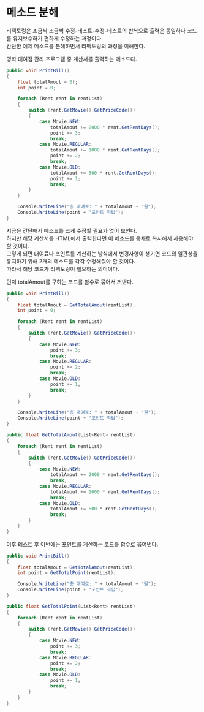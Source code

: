 # 메소드 분해
리팩토링은 조금씩 조금씩 수정-테스트-수정-테스트의 반복으로 출력은 동일하나 코드를 유지보수하기 편하게 수정하는 과정이다.  
간단한 예제 메소드를 분해하면서 리팩토링의 과정을 이해한다.

영화 대여점 관리 프로그램 중 계산서를 출력하는 메소드다.
``` C#
public void PrintBill()
{
    float totalAmout = 0f;
    int point = 0;

    foreach (Rent rent in rentList)
    {
        switch (rent.GetMovie().GetPriceCode())
        {
            case Movie.NEW:
                totalAmout += 2000 * rent.GetRentDays();
                point += 3;
                break;
            case Movie.REGULAR:
                totalAmout += 1000 * rent.GetRentDays();
                point += 2;
                break;
            case Movie.OLD:
                totalAmout += 500 * rent.GetRentDays();
                point += 1;
                break;
        }
    }

    Console.WriteLine("총 대여료: " + totalAmout + "원");
    Console.WriteLine(point + "포인트 적립");
}
```

지금은 간단해서 메소드를 크게 수정할 필요가 없어 보인다.  
하지만 해당 계산서를 HTML에서 출력한다면 이 메소드를 통채로 복사해서 사용해야 할 것이다.  
그렇게 되면 대여료나 포인트를 계산하는 방식에서 변경사항이 생기면 코드의 일관성을 유지하기 위해 2개의 메소드를 각각 수정해줘야 할 것이다.  
따라서 해당 코드가 리팩토링이 필요하는 의미이다.  

먼저 totalAmout를 구하는 코드를 함수로 묶어서 꺼낸다.
``` C#
public void PrintBill()
{
    float totalAmout = GetTotalAmout(rentList);
    int point = 0;

    foreach (Rent rent in rentList)
    {
        switch (rent.GetMovie().GetPriceCode())
        {
            case Movie.NEW:
                point += 3;
                break;
            case Movie.REGULAR:
                point += 2;
                break;
            case Movie.OLD:
                point += 1;
                break;
        }
    }

    Console.WriteLine("총 대여료: " + totalAmout + "원");
    Console.WriteLine(point + "포인트 적립");
}

public float GetTotalAmout(List<Rent> rentList)
{
    foreach (Rent rent in rentList)
    {
        switch (rent.GetMovie().GetPriceCode())
        {
            case Movie.NEW:
                totalAmout += 2000 * rent.GetRentDays();
                break;
            case Movie.REGULAR:
                totalAmout += 1000 * rent.GetRentDays();
                break;
            case Movie.OLD:
                totalAmout += 500 * rent.GetRentDays();
                break;
        }
    }
}
```
이후 테스트 후 이번에는 포인트를 계산하는 코드를 함수로 묶어낸다.
``` C#
public void PrintBill()
{
    float totalAmout = GetTotalAmout(rentList);
    int point = GetTotalPoint(rentList);

    Console.WriteLine("총 대여료: " + totalAmout + "원");
    Console.WriteLine(point + "포인트 적립");
}

public float GetTotalPoint(List<Rent> rentList)
{
    foreach (Rent rent in rentList)
    {
        switch (rent.GetMovie().GetPriceCode())
        {
            case Movie.NEW:
                point += 3;
                break;
            case Movie.REGULAR:
                point += 2;
                break;
            case Movie.OLD:
                point += 1;
                break;
        }
    }
}
```
